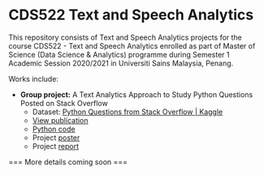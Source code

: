 # CDS522 Text and Speech Analytics

This repository consists of Text and Speech Analytics projects for the course CDS522 - Text and Speech Analytics enrolled as part of Master of Science (Data Science & Analytics) programme during Semester 1 Academic Session 2020/2021 in Universiti Sains Malaysia, Penang.

Works include:

- **Group project:** A Text Analytics Approach to Study Python Questions Posted on Stack Overflow
  - Dataset: [Python Questions from Stack Overflow | Kaggle](https://www.kaggle.com/datasets/stackoverflow/pythonquestions)
  - [View publication](https://www.ijosi.org/index.php/IJOSI/article/view/469)
  - [Python code](https://github.com/yongmenglee/cds522_text_and_speech_analytics/blob/main/CDS522_GP_/cds522_project_code.ipynb)
  - Project [poster](https://github.com/yongmenglee/cds522_text_and_speech_analytics/blob/main/CDS522_GP_/cds522_gp_poster.pdf)
  - Project [report](https://github.com/yongmenglee/cds522_text_and_speech_analytics/blob/main/CDS522_GP_/cds522_gp_report.pdf)

=== More details coming soon ===
